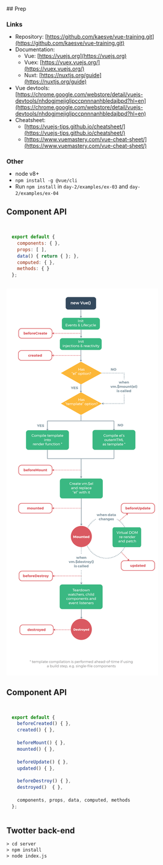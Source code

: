 
<div>
<style>
* { margin: 0; padding: 0; box-sizing: border-box; }

body {
  overflow: hidden;
}

header {
  display: none;
}

.slide-container {
  height: 100vh;
  overflow: auto;
  
  scroll-snap-type: block;
}

.slide {
  width: 100vw;
  height: 100vh;
  scroll-snap-align: start;
  padding: 10vmin;
  background: #efefef;
}

code:not(.sourceCode),
div.sourceCode {
  background: #fff;
  padding: 0.1em 1em;
}
div.sourceCode { padding: 1em; }

aside {
  break-inside: avoid;
}

h2, h3 {
  margin: 1em 0 1.5em;
  text-align: center;
}

h4 {
  text-align: center;
}

img {
  max-width: 90%;
  max-height: 90%;
  display: block;
  margin: auto;
}
</style>
</div>

<main id="main" class="slide-container" markdown>

<section class="slide" markdown>
## Prep

### Links

* Repository: [https://github.com/kaesve/vue-training.git](https://github.com/kaesve/vue-training.git)
* Documentation:
  * Vue: [https://vuejs.org](https://vuejs.org)
  * Vuex: [https://vuex.vuejs.org/](https://vuex.vuejs.org/)
  * Nuxt: [https://nuxtjs.org/guide](https://nuxtjs.org/guide)
* Vue devtools: [https://chrome.google.com/webstore/detail/vuejs-devtools/nhdogjmejiglipccpnnnanhbledajbpd?hl=en](https://chrome.google.com/webstore/detail/vuejs-devtools/nhdogjmejiglipccpnnnanhbledajbpd?hl=en)
* Cheatsheet:
  * [https://vuejs-tips.github.io/cheatsheet/](https://vuejs-tips.github.io/cheatsheet/)
  * [https://www.vuemastery.com/vue-cheat-sheet/](https://www.vuemastery.com/vue-cheat-sheet/)

### Other

* node v8+
* `npm install -g @vue/cli`
* Run `npm install` in `day-2/examples/ex-03` and `day-2/examples/ex-04`

</section>



<section class="slide" markdown>

## Component API

```js

export default {
  components: { },
  props: [ ],
  data() { return { }; },
  computed: { },
  methods: { }
};

```

</section>

<section class="slide" markdown>

  <img src="static/lifecycle.png" />

</section>

<section class="slide" markdown>

## Component API

```js

export default {
  beforeCreated() { },
  created() { },
  
  beforeMount() { },
  mounted() { },
  
  beforeUpdate() { },
  updated() { },
  
  beforeDestroy() { },
  destroyed()  { },

  components, props, data, computed, methods
};

```

</section>


<section class="slide" markdown>

## Twotter back-end

```
> cd server
> npm install
> node index.js
```

</section>




<script>

const container = document.getElementById("main");

const prev = () => container.scrollTop = Math.round(container.scrollTop/window.innerHeight - 1)*window.innerHeight;
const next = () => container.scrollTop = Math.round(container.scrollTop/window.innerHeight + 1)*window.innerHeight;

window.addEventListener("keydown", e => {
  switch (e.key) {
    case "ArrowUp":
    case "ArrowLeft": prev(); e.preventDefault(); break;

    case "ArrowDown":
    case "ArrowRight": next(); e.preventDefault(); break;

    case " ":
      e.shiftKey ? prev() : next();
      e.preventDefault();
      break;
  }
});
</script>

</main>